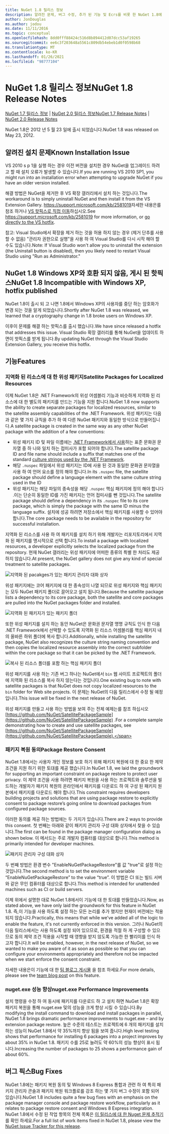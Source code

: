 ```yaml
---
title: NuGet 1.8 릴리스 정보
description: 알려진 문제, 버그 수정, 추가 된 기능 및 Ecrs를 비롯 한 NuGet 1.8에 대 한 릴리스 정보입니다.
author: JonDouglas
ms.author: jodou
ms.date: 11/11/2016
ms.topic: conceptual
ms.openlocfilehash: 8dd0fff88424c516d8b894412d07dcc53af19265
ms.sourcegitcommit: ee6c3f203648a5561c809db54ebeb1d0f0598b68
ms.translationtype: MT
ms.contentlocale: ko-KR
ms.lasthandoff: 01/26/2021
ms.locfileid: "98777104"
---
```

# <a name="nuget-18-release-notes"></a><span data-ttu-id="d1532-103">NuGet 1.8 릴리스 정보</span><span class="sxs-lookup"><span data-stu-id="d1532-103">NuGet 1.8 Release Notes</span></span>

<span data-ttu-id="d1532-104">[NuGet 1.7 릴리스 정보](../release-notes/nuget-1.7.md)  |  [NuGet 2.0 릴리스 정보](../release-notes/nuget-2.0.md)</span><span class="sxs-lookup"><span data-stu-id="d1532-104">[NuGet 1.7 Release Notes](../release-notes/nuget-1.7.md) | [NuGet 2.0 Release Notes](../release-notes/nuget-2.0.md)</span></span>

<span data-ttu-id="d1532-105">NuGet 1.8은 2012 년 5 월 23 일에 출시 되었습니다.</span><span class="sxs-lookup"><span data-stu-id="d1532-105">NuGet 1.8 was released on May 23, 2012.</span></span>

## <a name="known-installation-issue"></a><span data-ttu-id="d1532-106">알려진 설치 문제</span><span class="sxs-lookup"><span data-stu-id="d1532-106">Known Installation Issue</span></span>
<span data-ttu-id="d1532-107">VS 2010 s p 1을 실행 하는 경우 이전 버전을 설치한 경우 NuGet을 업그레이드 하려고 할 때 설치 오류가 발생할 수 있습니다.</span><span class="sxs-lookup"><span data-stu-id="d1532-107">If you are running VS 2010 SP1, you might run into an installation error when attempting to upgrade NuGet if you have an older version installed.</span></span>

<span data-ttu-id="d1532-108">해결 방법은 NuGet을 제거한 후 VS 확장 갤러리에서 설치 하는 것입니다.</span><span class="sxs-lookup"><span data-stu-id="d1532-108">The workaround is to simply uninstall NuGet and then install it from the VS Extension Gallery.</span></span>  <span data-ttu-id="d1532-109"><https://support.microsoft.com/kb/2581019>자세한 내용은를 참조 하거나 [VS 핫픽스로 직접 이동](http://bit.ly/vsixcertfix)하십시오.</span><span class="sxs-lookup"><span data-stu-id="d1532-109">See <https://support.microsoft.com/kb/2581019> for more information, or [go directly to the VS hotfix](http://bit.ly/vsixcertfix).</span></span>

<span data-ttu-id="d1532-110">참고: Visual Studio에서 확장을 제거 하는 것을 허용 하지 않는 경우 (제거 단추를 사용할 수 없음) "관리자 권한으로 실행"을 사용 하 여 Visual Studio를 다시 시작 해야 할 수도 있습니다.</span><span class="sxs-lookup"><span data-stu-id="d1532-110">Note: If Visual Studio won't allow you to uninstall the extension (the Uninstall button is disabled), then you likely need to restart Visual Studio using "Run as Administrator."</span></span>

## <a name="nuget-18-incompatible-with-windows-xp-hotfix-published"></a><span data-ttu-id="d1532-111">NuGet 1.8 Windows XP와 호환 되지 않음, 게시 된 핫픽스</span><span class="sxs-lookup"><span data-stu-id="d1532-111">NuGet 1.8 Incompatible with Windows XP, hotfix published</span></span>

<span data-ttu-id="d1532-112">NuGet 1.8이 출시 되 고 나면 1.8에서 Windows XP의 사용자를 중단 하는 암호화가 변경 되는 것을 알게 되었습니다.</span><span class="sxs-lookup"><span data-stu-id="d1532-112">Shortly after NuGet 1.8 was released, we learned that a cryptography change in 1.8 broke users on Windows XP.</span></span>

<span data-ttu-id="d1532-113">이후이 문제를 해결 하는 핫픽스를 출시 했습니다.</span><span class="sxs-lookup"><span data-stu-id="d1532-113">We have since released a hotfix that addresses this issue.</span></span>  <span data-ttu-id="d1532-114">Visual Studio 확장 갤러리를 통해 NuGet을 업데이트 하면이 핫픽스를 받게 됩니다.</span><span class="sxs-lookup"><span data-stu-id="d1532-114">By updating NuGet through the Visual Studio Extension Gallery, you receive this hotfix.</span></span>

## <a name="features"></a><span data-ttu-id="d1532-115">기능</span><span class="sxs-lookup"><span data-stu-id="d1532-115">Features</span></span>

### <a name="satellite-packages-for-localized-resources"></a><span data-ttu-id="d1532-116">지역화 된 리소스에 대 한 위성 패키지</span><span class="sxs-lookup"><span data-stu-id="d1532-116">Satellite Packages for Localized Resources</span></span>
<span data-ttu-id="d1532-117">이제 NuGet 1.8은 .NET Framework의 위성 어셈블리 기능과 비슷하게 지역화 된 리소스에 대 한 별도의 패키지를 만드는 기능을 지원 합니다.</span><span class="sxs-lookup"><span data-stu-id="d1532-117">NuGet 1.8 now supports the ability to create separate packages for localized resources, similar to the satellite assembly capabilities of the .NET Framework.</span></span>  <span data-ttu-id="d1532-118">위성 패키지는 다음과 같은 몇 가지 규칙을 추가 하 여 다른 NuGet 패키지와 동일한 방식으로 만들어집니다.</span><span class="sxs-lookup"><span data-stu-id="d1532-118">A satellite package is created in the same way as any other NuGet package with the addition of a few conventions:</span></span>

* <span data-ttu-id="d1532-119">위성 패키지 ID 및 파일 이름에는 [.NET Framework에서 사용](/openspecs/windows_protocols/ms-lcid/a9eac961-e77d-41a6-90a5-ce1a8b0cdb9c)하는 표준 문화권 문자열 중 하 나와 일치 하는 접미사가 포함 되어야 합니다.</span><span class="sxs-lookup"><span data-stu-id="d1532-119">The satellite package ID and file name should include a suffix that matches one of the standard [culture strings used by the .NET Framework](/openspecs/windows_protocols/ms-lcid/a9eac961-e77d-41a6-90a5-ce1a8b0cdb9c).</span></span>
* <span data-ttu-id="d1532-120">해당 `.nuspec` 파일에서 위성 패키지는 ID에 사용 된 것과 동일한 문화권 문자열을 사용 하 여 언어 요소를 정의 해야 합니다.</span><span class="sxs-lookup"><span data-stu-id="d1532-120">In its `.nuspec` file, the satellite package should define a language element with the same culture string used in the ID</span></span>
* <span data-ttu-id="d1532-121">위성 패키지는 해당 파일의 종속성을 해당 `.nuspec` 핵심 패키지에 정의 해야 합니다 .이는 단순히 동일한 ID를 가진 패키지는 언어 접미사를 뺀 것입니다.</span><span class="sxs-lookup"><span data-stu-id="d1532-121">The satellite package should define a dependency in its `.nuspec` file to its core package, which is simply the package with the same ID minus the language suffix.</span></span>  <span data-ttu-id="d1532-122">설치에 성공 하려면 저장소에서 핵심 패키지를 사용할 수 있어야 합니다.</span><span class="sxs-lookup"><span data-stu-id="d1532-122">The core package needs to be available in the repository for successful installation.</span></span>

<span data-ttu-id="d1532-123">지역화 된 리소스를 사용 하 여 패키지를 설치 하기 위해 개발자는 리포지토리에서 지역화 된 패키지를 명시적으로 선택 합니다.</span><span class="sxs-lookup"><span data-stu-id="d1532-123">To install a package with localized resources, a developer explicitly selects the localized package from the repository.</span></span> <span data-ttu-id="d1532-124">현재 NuGet 갤러리는 위성 패키지에 어떠한 종류의 특별 한 처리도 제공 하지 않습니다.</span><span class="sxs-lookup"><span data-stu-id="d1532-124">At present, the NuGet gallery does not give any kind of special treatment to satellite packages.</span></span>

![지역화 된 pacakges가 있는 패키지 관리자 대화 상자](./media/dlg-w-loc-packs.png)

<span data-ttu-id="d1532-126">위성 패키지에는 코어 패키지에 대 한 종속성이 나열 되므로 위성 패키지와 핵심 패키지는 모두 NuGet 패키지 폴더로 끌어오고 설치 됩니다.</span><span class="sxs-lookup"><span data-stu-id="d1532-126">Because the satellite package lists a dependency to its core package, both the satellite and core packages are pulled into the NuGet packages folder and installed.</span></span>

![지역화 된 패키지가 있는 패키지 폴더](./media/fldr-loc-packs.png)

<span data-ttu-id="d1532-128">또한 위성 패키지를 설치 하는 동안 NuGet은 문화권 문자열 명명 규칙도 인식 한 다음 .NET Framework에서 선택할 수 있도록 지역화 된 리소스 어셈블리를 핵심 패키지 내의 올바른 하위 폴더에 복사 합니다.</span><span class="sxs-lookup"><span data-stu-id="d1532-128">Additionally, while installing the satellite package, NuGet also recognizes the culture string naming convention and then copies the localized resource assembly into the correct subfolder within the core package so that it can be picked by the .NET Framework.</span></span>

![복사 된 리소스 폴더를 포함 하는 핵심 패키지 폴더](./media/fldr-copied-loc.png)

<span data-ttu-id="d1532-130">위성 패키지를 사용 하는 기존 버그 하나는 NuGet에서 `bin` 웹 사이트 프로젝트의 폴더에 지역화 된 리소스를 복사 하지 않는다는 것입니다.</span><span class="sxs-lookup"><span data-stu-id="d1532-130">One existing bug to note with satellite packages is that NuGet does not copy localized resources to the `bin` folder for Web site projects.</span></span>  <span data-ttu-id="d1532-131">이 문제는 NuGet의 다음 릴리스에서 수정 될 예정입니다.</span><span class="sxs-lookup"><span data-stu-id="d1532-131">This issue will be fixed in the next release of NuGet.</span></span>

<span data-ttu-id="d1532-132">위성 패키지를 만들고 사용 하는 방법을 보여 주는 전체 예제는를 참조 하십시오 [https://github.com/NuGet/SatellitePackageSample](https://github.com/NuGet/SatellitePackageSample) .</span><span class="sxs-lookup"><span data-stu-id="d1532-132">For a complete sample demonstrating how to create and use satellite packages, see [https://github.com/NuGet/SatellitePackageSample](https://github.com/NuGet/SatellitePackageSample).</span></span>

### <a name="package-restore-consent"></a><span data-ttu-id="d1532-133">패키지 복원 동의</span><span class="sxs-lookup"><span data-stu-id="d1532-133">Package Restore Consent</span></span>
<span data-ttu-id="d1532-134">NuGet 1.8에서는 사용자 개인 정보를 보호 하기 위해 패키지 복원에 대 한 중요 한 제약 조건을 지원 하기 위한 토대를 제공 했습니다.</span><span class="sxs-lookup"><span data-stu-id="d1532-134">In NuGet 1.8, we laid the groundwork for supporting an important constraint on package restore to protect user privacy.</span></span> <span data-ttu-id="d1532-135">이 제약 조건을 사용 하려면 패키지 복원을 사용 하는 프로젝트와 솔루션을 빌드하는 개발자가 패키지 복원의 온라인에서 패키지를 다운로드 하 여 구성 된 패키지 원본에서 패키지를 다운로드 해야 합니다.</span><span class="sxs-lookup"><span data-stu-id="d1532-135">This constraint requires developers building projects and solutions that are using package restore to explicitly consent to package restore’s going online to download packages from configured package sources.</span></span>

<span data-ttu-id="d1532-136">이러한 동의를 제공 하는 방법에는 두 가지가 있습니다.</span><span class="sxs-lookup"><span data-stu-id="d1532-136">There are 2 ways to provide this consent.</span></span> <span data-ttu-id="d1532-137">첫 번째는 아래와 같이 패키지 관리자 구성 대화 상자에서 찾을 수 있습니다.</span><span class="sxs-lookup"><span data-stu-id="d1532-137">The first can be found in the package manager configuration dialog as shown below.</span></span>  <span data-ttu-id="d1532-138">이 메서드는 주로 개발자 컴퓨터를 대상으로 합니다.</span><span class="sxs-lookup"><span data-stu-id="d1532-138">This method is primarily intended for developer machines.</span></span>

![패키지 관리자 구성 대화 상자](./media/pr-consent-configdlg.png)

<span data-ttu-id="d1532-140">두 번째 방법은 환경 변수 "EnableNuGetPackageRestore"를 값 "true"로 설정 하는 것입니다.</span><span class="sxs-lookup"><span data-stu-id="d1532-140">The second method is to set the environment variable “EnableNuGetPackageRestore” to the value “true”.</span></span>  <span data-ttu-id="d1532-141">이 방법은 CI 또는 빌드 서버와 같은 무인 컴퓨터를 대상으로 합니다.</span><span class="sxs-lookup"><span data-stu-id="d1532-141">This method is intended for unattended machines such as CI or build servers.</span></span>

<span data-ttu-id="d1532-142">이제 위에서 설명한 대로 NuGet 1.8에서이 기능에 대 한 토대를 만들었습니다.</span><span class="sxs-lookup"><span data-stu-id="d1532-142">Now, as stated above, we have only laid the groundwork for this feature in NuGet 1.8.</span></span>  <span data-ttu-id="d1532-143">즉,이 기능을 사용 하도록 설정 하는 모든 논리를 추가 했지만 현재이 버전에는 적용 되지 않습니다.</span><span class="sxs-lookup"><span data-stu-id="d1532-143">Practically, this means that while we’ve added all of the logic to enable the feature, it's not currently enforced in this version.</span></span> <span data-ttu-id="d1532-144">그러나 NuGet의 다음 릴리스에서는 사용 하도록 설정 되어 있으므로, 환경을 적절 하 게 구성할 수 있으므로 동의 제약 조건 적용을 시작할 때 영향을 받지 않도록 가능한 한 빨리이를 인식 하고자 합니다.</span><span class="sxs-lookup"><span data-stu-id="d1532-144">It will be enabled, however, in the next release of NuGet, so we wanted to make you aware of it as soon as possible so that you can configure your environments appropriately and therefore not be impacted when we start enforce the consent constraint.</span></span>

<span data-ttu-id="d1532-145">자세한 내용은이 기능에 대 한 [팀 블로그 게시물](http://blog.nuget.org/20120518/package-restore-and-consent.html) 을 참조 하세요.</span><span class="sxs-lookup"><span data-stu-id="d1532-145">For more details, please see the [team blog post](http://blog.nuget.org/20120518/package-restore-and-consent.html) on this feature.</span></span>

### <a name="nugetexe-performance-improvements"></a><span data-ttu-id="d1532-146">nuget.exe 성능 향상</span><span class="sxs-lookup"><span data-stu-id="d1532-146">nuget.exe Performance Improvements</span></span>
<span data-ttu-id="d1532-147">설치 명령을 수정 하 여 동시에 패키지를 다운로드 하 고 설치 하면 NuGet 1.8은 확장 패키지 복원을 통해 nuget.exe 및의 성능을 크게 향상 시킬 수 있습니다.</span><span class="sxs-lookup"><span data-stu-id="d1532-147">By modifying the install command to download and install packages in parallel, NuGet 1.8 brings dramatic performance improvements to nuget.exe – and by extension package restore.</span></span>  <span data-ttu-id="d1532-148">높은 수준의 테스트는 프로젝트에 6 개의 패키지를 설치 하는 성능이 NuGet 1.8에서 약 35%까지 향상 됨을 보여 줍니다.</span><span class="sxs-lookup"><span data-stu-id="d1532-148">High level testing shows that performance for installing 6 packages into a project improves by about 35% in NuGet 1.8.</span></span>  <span data-ttu-id="d1532-149">패키지 수를 25로 늘려도 약 60%의 성능 향상이 표시 됩니다.</span><span class="sxs-lookup"><span data-stu-id="d1532-149">Increasing the number of packages to 25 shows a performance gain of about 60%.</span></span>

## <a name="bug-fixes"></a><span data-ttu-id="d1532-150">버그 픽스</span><span class="sxs-lookup"><span data-stu-id="d1532-150">Bug Fixes</span></span>
<span data-ttu-id="d1532-151">NuGet 1.8에는 패키지 복원 동의 및 Windows 8 Express 통합과 관련 하 여 특히 패키지 관리자 콘솔과 패키지 복원 워크플로를 강조 하는 몇 가지 버그 수정이 포함 되어 있습니다.</span><span class="sxs-lookup"><span data-stu-id="d1532-151">NuGet 1.8 includes quite a few bug fixes with an emphasis on the package manager console and package restore workflow, particularly as it relates to package restore consent and Windows 8 Express integration.</span></span>
<span data-ttu-id="d1532-152">NuGet 1.8에서 수정 된 작업 항목의 전체 목록은 [이 릴리스에 대 한 Nuget 문제 추적기](http://nuget.codeplex.com/workitem/list/advanced?keyword=&status=Closed&type=All&priority=All&release=NuGet%201.8&assignedTo=All&component=All&sortField=Votes&sortDirection=Descending&page=0)를 확인 하세요.</span><span class="sxs-lookup"><span data-stu-id="d1532-152">For a full list of work items fixed in NuGet 1.8, please view the [NuGet Issue Tracker for this release](http://nuget.codeplex.com/workitem/list/advanced?keyword=&status=Closed&type=All&priority=All&release=NuGet%201.8&assignedTo=All&component=All&sortField=Votes&sortDirection=Descending&page=0).</span></span>
